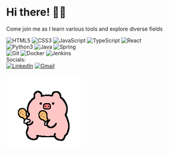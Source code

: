 # Hi there! 👋🏻
Come join me as I learn various tools and explore diverse fields

![HTML5](https://img.shields.io/badge/HTML5-%23f06529?logo=html5&logoColor=%23ebebeb&labelColor=%23f06529)
![CSS3](https://img.shields.io/badge/CSS3-%231572B6?logo=css3&logoColor=%23ebebeb&labelColor=%231572B6)
![JavaScript](https://img.shields.io/badge/JavaScript-%23F7DF1E?logo=javascript&logoColor=%23000000&labelColor=%23F7DF1E)
![TypeScript](https://img.shields.io/badge/TypeScript-%233178C6?logo=typescript&logoColor=%23ebebeb&labelColor=%233178C6)
![React](https://img.shields.io/badge/React-%2361DAFB?logo=react&logoColor=%23000000&labelColor=%2361DAFB)
<br>
![Python3](https://img.shields.io/badge/Python3-%233776AB?logo=python&logoColor=%23ebebeb&labelColor=%233776AB)
![Java](https://img.shields.io/badge/Java-%23F80000?logo=oracle&logoColor=%23ebebeb&labelColor=%23F80000)
![Spring](https://img.shields.io/badge/Spring-%236DB33F?logo=spring&logoColor=%23ebebeb&labelColor=%236DB33F)
<br>
![Git](https://img.shields.io/badge/Git-%23F05032?logo=git&logoColor=%23ebebeb&labelColor=%23F05032)
![Docker](https://img.shields.io/badge/Docker-%232496ED?logo=docker&logoColor=%23ebebeb&labelColor=%232496ED)
![Jenkins](https://img.shields.io/badge/Jenkins-%23D24939?logo=jenkins&logoColor=%23ebebeb&labelColor=%23D24939)
<br>
Socials:
<br>
[![LinkedIn](https://img.shields.io/badge/LinkedIn-%230A66C2?logo=linkedin&logoColor=%23ebebeb&labelColor=%230A66C2)](https://www.linkedin.com/in/jonetta/)
[![Gmail](https://img.shields.io/badge/Gmail-%23EA4335?logo=gmail&logoColor=%23ebebeb&labelColor=%23EA4335)]()

![pig dancing with drumsticks](/assets/giphy-pig-drumsticks.gif)
